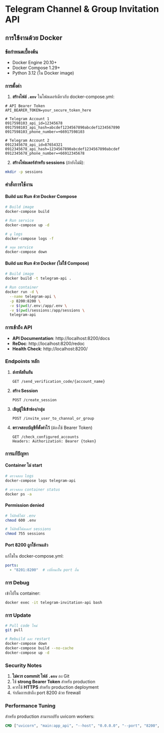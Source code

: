 # Telegram Channel & Group Invitation API

## การใช้งานด้วย Docker

### ข้อกำหนดเบื้องต้น
- Docker Engine 20.10+
- Docker Compose 1.29+
- Python 3.12 (ใน Docker image)

### การตั้งค่า

1. **สร้างไฟล์ `.env`** ในโฟลเดอร์เดียวกับ docker-compose.yml:
```env
# API Bearer Token
API_BEARER_TOKEN=your_secure_token_here

# Telegram Account 1
0917598103_api_id=12345678
0917598103_api_hash=abcdef1234567890abcdef1234567890
0917598103_phone_number=+66917598103

# Telegram Account 2
0912345678_api_id=87654321
0912345678_api_hash=1234567890abcdef1234567890abcdef
0912345678_phone_number=+66912345678
```

2. **สร้างโฟลเดอร์สำหรับ sessions** (ถ้ายังไม่มี):
```bash
mkdir -p sessions
```

### คำสั่งการใช้งาน

#### Build และ Run ด้วย Docker Compose
```bash
# Build image
docker-compose build

# Run service
docker-compose up -d

# ดู logs
docker-compose logs -f

# หยุด service
docker-compose down
```

#### Build และ Run ด้วย Docker (ไม่ใช้ Compose)
```bash
# Build image
docker build -t telegram-api .

# Run container
docker run -d \
  --name telegram-api \
  -p 8200:8200 \
  -v $(pwd)/.env:/app/.env \
  -v $(pwd)/sessions:/app/sessions \
  telegram-api
```

### การเข้าถึง API

- **API Documentation**: http://localhost:8200/docs
- **ReDoc**: http://localhost:8200/redoc
- **Health Check**: http://localhost:8200/

### Endpoints หลัก

1. **ส่งรหัสยืนยัน**
   ```
   GET /send_verification_code/{account_name}
   ```

2. **สร้าง Session**
   ```
   POST /create_session
   ```

3. **เชิญผู้ใช้เข้าช่อง/กลุ่ม**
   ```
   POST /invite_user_to_channal_or_group
   ```

4. **ตรวจสอบบัญชีที่ตั้งค่าไว้** (ต้องใช้ Bearer Token)
   ```
   GET /check_configured_accounts
   Headers: Authorization: Bearer {token}
   ```

### การแก้ปัญหา

#### Container ไม่ start
```bash
# ตรวจสอบ logs
docker-compose logs telegram-api

# ตรวจสอบ container status
docker ps -a
```

#### Permission denied
```bash
# ให้สิทธิ์ไฟล์ .env
chmod 600 .env

# ให้สิทธิ์โฟลเดอร์ sessions
chmod 755 sessions
```

#### Port 8200 ถูกใช้งานแล้ว
แก้ไขใน docker-compose.yml:
```yaml
ports:
  - "8201:8200"  # เปลี่ยนเป็น port อื่น
```

### การ Debug

เข้าไปใน container:
```bash
docker exec -it telegram-invitation-api bash
```

### การ Update

```bash
# Pull code ใหม่
git pull

# Rebuild และ restart
docker-compose down
docker-compose build --no-cache
docker-compose up -d
```

### Security Notes

1. **ไม่ควร commit ไฟล์ `.env`** ลง Git
2. ใช้ **strong Bearer Token** สำหรับ production
3. ควรใช้ **HTTPS** สำหรับ production deployment
4. จำกัดการเข้าถึง port 8200 ด้วย firewall

### Performance Tuning

สำหรับ production สามารถปรับ uvicorn workers:
```dockerfile
CMD ["uvicorn", "main:app_api", "--host", "0.0.0.0", "--port", "8200", "--workers", "4"]
```
